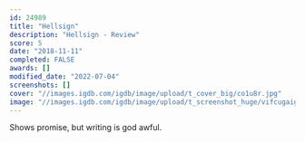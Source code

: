 ```yaml
---
id: 24989
title: "Hellsign"
description: "Hellsign - Review"
score: 5
date: "2018-11-11"
completed: FALSE
awards: []
modified_date: "2022-07-04"
screenshots: []
cover: "//images.igdb.com/igdb/image/upload/t_cover_big/co1u8r.jpg"
image: "//images.igdb.com/igdb/image/upload/t_screenshot_huge/vifcugaigutqevhcpxw5.jpg"
---
```

Shows promise, but writing is god awful.